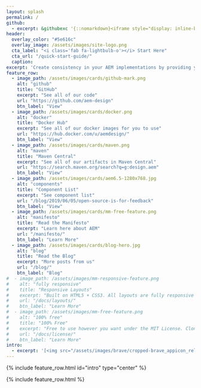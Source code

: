 ```yaml
---
layout: splash
permalink: /
github:
  - excerpt: &githubexc '{::nomarkdown}<iframe style="display: inline-block;" src="https://ghbtns.com/github-btn.html?user=aem-design&repo=aem.design&type=star&count=true&size=large" frameborder="0" scrolling="0" width="160px" height="30px"></iframe> <iframe style="display: inline-block;" src="https://ghbtns.com/github-btn.html?user=aem-design&repo=aem.design&type=fork&count=true&size=large" frameborder="0" scrolling="0" width="158px" height="30px"></iframe>{:/nomarkdown}'
header:
  overlay_color: "#5e616c"
  overlay_image: /assets/images/site-logo.png
  cta_label: "<i class='fab fa-lightbulb-o'></i> Start Here"
  cta_url: "/quick-start-guide/"
  caption:
excerpt: 'Create consistency in your AEM implementations by providing your team with AEM language they can use to describe things they want to achieve.'
feature_row:
  - image_path: /assets/images/cards/github-mark.png
    alt: "github"
    title: "GitHub"
    excerpt: "See all of our code"
    url: "https://github.com/aem-design"
    btn_label: "View"
  - image_path: /assets/images/cards/docker.png
    alt: "docker"
    title: "Docker Hub"
    excerpt: "See all of our docker images for you to use"
    url: "https://hub.docker.com/u/aemdesign/"
    btn_label: "View"
  - image_path: /assets/images/cards/maven.png
    alt: "maven"
    title: "Maven Central"
    excerpt: "See all of our artifacts in Maven Central"
    url: "https://search.maven.org/search?q=g:design.aem"
    btn_label: "View"
  - image_path: /assets/images/cards/aem6.5-1280x768.jpg
    alt: "components"
    title: "Component List"
    excerpt: "See component list"
    url: "/blog/2019/06/05/open-source-is-for-feedback"
    btn_label: "View"
  - image_path: /assets/images/cards/mm-free-feature.png
    alt: "manifesto"
    title: "Read the Manifesto"
    excerpt: "Learn here about AEM"
    url: "/manifesto/"
    btn_label: "Learn More"
  - image_path: /assets/images/cards/blog-hero.jpg
    alt: "blog"
    title: "Read the Blog"
    excerpt: "More posts from us"
    url: "/blog/"
    btn_label: "Blog"
#  - image_path: /assets/images/mm-responsive-feature.png
#    alt: "fully responsive"
#    title: "Responsive Layouts"
#    excerpt: "Built on HTML5 + CSS3. All layouts are fully responsive with helpers to augment your content."
#    url: "/docs/layouts/"
#    btn_label: "Learn More"
#  - image_path: /assets/images/mm-free-feature.png
#    alt: "100% free"
#    title: "100% Free"
#    excerpt: "Free to use however you want under the MIT License. Clone it, fork it, customize it, whatever!"
#    url: "/docs/license/"
#    btn_label: "Learn More"
intro:
  - excerpt: '[<img src="/assets/images/brave/cropped-brave_appicon_release-270x270.png" alt="Download Brave and Send us a Tip" style="background-size: contain; width: 32px; height: 32px;"/> Download Brave and Send us a Tip!](https://brave.com/aem741) <br> Get notified when I add new stuff &nbsp; [<i class="fab fa-twitter"></i> @maxbarrass](https://twitter.com/maxbarrass){: .btn .btn--twitter}'
---
```




{% include feature_row.html id="intro" type="center" %}

{% include feature_row.html %}
